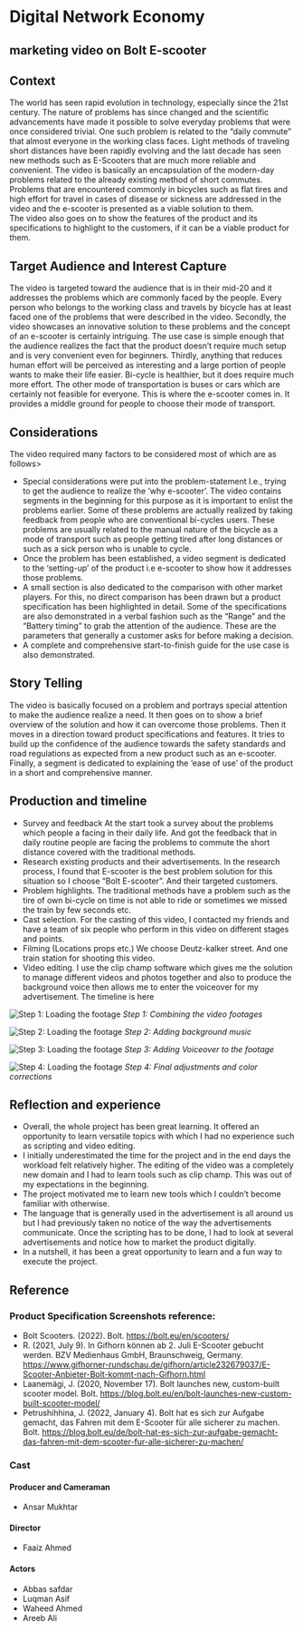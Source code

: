 # Digital Network Economy
## marketing video on Bolt E-scooter

## Context

The world has seen rapid evolution in technology, especially since the 21st century. The nature of problems has since changed and the scientific advancements have made it possible to solve everyday problems that were once considered trivial. One such problem is related to the “daily commute” that almost everyone in the working class faces. Light methods of traveling short distances have been rapidly evolving and the last decade has seen new methods such as E-Scooters that are much more reliable and convenient. 
The video is basically an encapsulation of the modern-day problems related to the already existing method of short commutes. Problems that are encountered commonly in bicycles such as flat tires and high effort for travel in cases of disease or sickness are addressed in the video and the e-scooter is presented as a viable solution to them.  
The video also goes on to show the features of the product and its specifications to highlight to the customers, if it can be a viable product for them. 
 

## Target Audience and Interest Capture

The video is targeted toward the audience that is in their mid-20 and it addresses the problems which are commonly faced by the people. Every person who belongs to the working class and travels by bicycle has at least faced one of the problems that were described in the video. 
Secondly, the video showcases an innovative solution to these problems and the concept of an e-scooter is certainly intriguing. The use case is simple enough that the audience realizes the fact that the product doesn’t require much setup and is very convenient even for beginners. 
Thirdly, anything that reduces human effort will be perceived as interesting and a large portion of people wants to make their life easier. Bi-cycle is healthier, but it does require much more effort. The other mode of transportation is buses or cars which are certainly not feasible for everyone. This is where the e-scooter comes in. It provides a middle ground for people to choose their mode of transport. 
 

## Considerations

The video required many factors to be considered most of which are as follows> 
* 	Special considerations were put into the problem-statement I.e., trying to get the audience to realize the ‘why e-scooter’. The video contains segments in the beginning for this purpose as it is important to enlist the problems earlier. Some of these problems are actually realized by taking feedback from people who are conventional bi-cycles users. These problems are usually related to the manual nature of the bicycle as a mode of transport such as people getting tired after long distances or such as a sick person who is unable to cycle. 
* 	Once the problem has been established, a video segment is dedicated to the ‘setting-up’ of the product i.e e-scooter to show how it addresses those problems. 
* 	A small section is also dedicated to the comparison with other market players. For this, no direct comparison has been drawn but a product specification has been highlighted in detail. Some of the specifications are also demonstrated in a verbal fashion such as the “Range” and the “Battery timing” to grab the attention of the audience.  These are the parameters that generally a customer asks for before making a decision. 
* 	A complete and comprehensive start-to-finish guide for the use case is also demonstrated. 

## Story Telling

The video is basically focused on a problem and portrays special attention to make the audience realize a need. It then goes on to show a brief overview of the solution and how it can overcome those problems. Then it moves in a direction toward product specifications and features. It tries to build up the confidence of the audience towards the safety standards and road regulations as expected from a new product such as an e-scooter. Finally, a segment is dedicated to explaining the ‘ease of use’ of the product in a short and comprehensive manner. 

## Production and timeline

* 	Survey and feedback 
At the start took a survey about the problems which people a facing in their daily life. And got the feedback that in daily routine people are facing the problems to commute the short distance covered with the traditional methods. 
* 	Research existing products and their advertisements. 
In the research process, I found that E-scooter is the best problem solution for this situation so I choose “Bolt E-scooter”. And their targeted customers.
* 	Problem highlights. 
The traditional methods have a problem such as the tire of own bi-cycle on time is not able to ride or sometimes we missed the train by few seconds etc.
* 	Cast selection.
For the casting of this video, I contacted my friends and have a team of six people who perform in this video on different stages and points.
* 	Filming (Locations props etc.)
We choose Deutz-kalker street. And one train station for shooting this video. 
* 	Video editing.
I use the clip champ software which gives me the solution to manage different videos and photos together and also to produce the background voice then allows me to enter the voiceover for my advertisement. The timeline is here

![Step 1: Loading the footage](4.jpg)
*Step 1: Combining the video footages*

![Step 2: Loading the footage](3.jpg)
*Step 2: Adding background music*

![Step 3: Loading the footage](2.jpg)
*Step 3: Adding Voiceover to the footage*

![Step 4: Loading the footage](1.jpg)
*Step 4: Final adjustments and color corrections*

## Reflection and experience

* 	Overall, the whole project has been great learning. It offered an opportunity to learn versatile topics with which I had no experience such as scripting and video editing. 
* 	 I initially underestimated the time for the project and in the end days the workload felt relatively higher. The editing of the video was a completely new domain and I had to learn tools such as clip champ. This was out of my expectations in the beginning. 
* 	The project motivated me to learn new tools which I couldn’t become familiar with otherwise. 
* 	The language that is generally used in the advertisement is all around us but I had previously taken no notice of the way the advertisements communicate. Once the scripting has to be done, I had to look at several advertisements and notice how to market the product digitally. 
* 	In a nutshell, it has been a great opportunity to learn and a fun way to execute the project. 

## Reference	


### Product Specification Screenshots reference: 

* Bolt Scooters. (2022). Bolt. https://bolt.eu/en/scooters/
* R. (2021, July 9). In Gifhorn können ab 2. Juli E-Scooter gebucht werden. BZV Medienhaus GmbH, Braunschweig, Germany. https://www.gifhorner-rundschau.de/gifhorn/article232679037/E-Scooter-Anbieter-Bolt-kommt-nach-Gifhorn.html
* Laanemägi, J. (2020, November 17). Bolt launches new, custom-built scooter model. Bolt. https://blog.bolt.eu/en/bolt-launches-new-custom-built-scooter-model/
* Petrushihhina, J. (2022, January 4). Bolt hat es sich zur Aufgabe gemacht, das Fahren mit dem E-Scooter für alle sicherer zu machen. Bolt. https://blog.bolt.eu/de/bolt-hat-es-sich-zur-aufgabe-gemacht-das-fahren-mit-dem-scooter-fur-alle-sicherer-zu-machen/

### Cast   

#### Producer and Cameraman
* Ansar Mukhtar 

#### Director
* Faaiz Ahmed

#### Actors
* Abbas safdar
* Luqman Asif
* Waheed Ahmed
* Areeb Ali 


